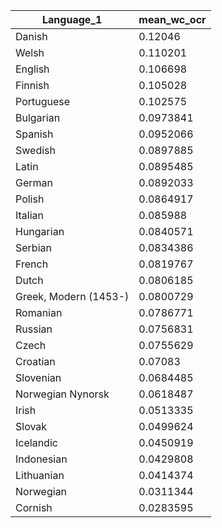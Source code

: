 | Language_1            |   mean_wc_ocr |
|-----------------------|---------------|
| Danish                |     0.12046   |
| Welsh                 |     0.110201  |
| English               |     0.106698  |
| Finnish               |     0.105028  |
| Portuguese            |     0.102575  |
| Bulgarian             |     0.0973841 |
| Spanish               |     0.0952066 |
| Swedish               |     0.0897885 |
| Latin                 |     0.0895485 |
| German                |     0.0892033 |
| Polish                |     0.0864917 |
| Italian               |     0.085988  |
| Hungarian             |     0.0840571 |
| Serbian               |     0.0834386 |
| French                |     0.0819767 |
| Dutch                 |     0.0806185 |
| Greek, Modern (1453-) |     0.0800729 |
| Romanian              |     0.0786771 |
| Russian               |     0.0756831 |
| Czech                 |     0.0755629 |
| Croatian              |     0.07083   |
| Slovenian             |     0.0684485 |
| Norwegian Nynorsk     |     0.0618487 |
| Irish                 |     0.0513335 |
| Slovak                |     0.0499624 |
| Icelandic             |     0.0450919 |
| Indonesian            |     0.0429808 |
| Lithuanian            |     0.0414374 |
| Norwegian             |     0.0311344 |
| Cornish               |     0.0283595 |